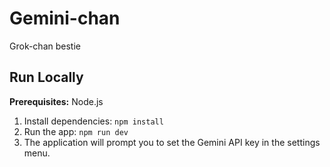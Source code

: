 # Gemini-chan
Grok-chan bestie

## Run Locally

**Prerequisites:**  Node.js


1. Install dependencies:
   `npm install`
2. Run the app:
   `npm run dev`
3. The application will prompt you to set the Gemini API key in the settings menu.

